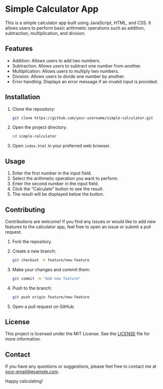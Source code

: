 # Simple Calculator App

This is a simple calculator app built using JavaScript, HTML, and CSS. It allows users to perform basic arithmetic operations such as addition, subtraction, multiplication, and division.

## Features

- Addition: Allows users to add two numbers.
- Subtraction: Allows users to subtract one number from another.
- Multiplication: Allows users to multiply two numbers.
- Division: Allows users to divide one number by another.
- Error handling: Displays an error message if an invalid input is provided.

## Installation

1. Clone the repository:

   ```bash
   git clone https://github.com/your-username/simple-calculator.git
   ```

2. Open the project directory:

   ```bash
   cd simple-calculator
   ```

3. Open `index.html` in your preferred web browser.

## Usage

1. Enter the first number in the input field.
2. Select the arithmetic operation you want to perform.
3. Enter the second number in the input field.
4. Click the "Calculate" button to see the result.
5. The result will be displayed below the button.

## Contributing

Contributions are welcome! If you find any issues or would like to add new features to the calculator app, feel free to open an issue or submit a pull request.

1. Fork the repository.
2. Create a new branch:

   ```bash
   git checkout -b feature/new-feature
   ```

3. Make your changes and commit them:

   ```bash
   git commit -m "Add new feature"
   ```

4. Push to the branch:

   ```bash
   git push origin feature/new-feature
   ```

5. Open a pull request on GitHub.

## License

This project is licensed under the MIT License. See the [LICENSE](LICENSE) file for more information.

## Contact

If you have any questions or suggestions, please feel free to contact me at [your-email@example.com](mailto:your-email@example.com).

Happy calculating!
